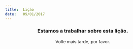 ```yaml
---
title:  Lição
date:   09/01/2017
---
```


### <center>Estamos a trabalhar sobre esta lição.</center>
<center>Volte mais tarde, por favor.</center>